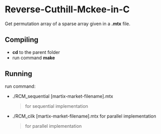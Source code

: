 # Reverse-Cuthill-Mckee-in-C
Get permutation array of a sparse array given in a **.mtx** file.

## Compiling
- **cd** to the parent folder
- run command **make**

## Running
run command:
- ./RCM_sequential [martix-market-filename].mtx
  > for sequential implementation

- ./RCM_cilk [martix-market-filename].mtx for parallel implementation
  > for parallel implementation
